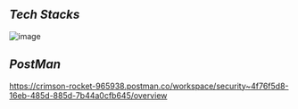 


***Tech Stacks***
---
![image](https://github.com/hgalchi/websocket-security/assets/97970505/12765a1f-343c-4f3e-be01-8cc6ef37c1a5)



***PostMan***
---
https://crimson-rocket-965938.postman.co/workspace/security~4f76f5d8-16eb-485d-885d-7b44a0cfb645/overview
